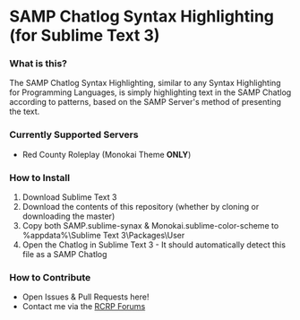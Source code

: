 # SAMP Chatlog Syntax Highlighting (for Sublime Text 3)
### What is this?
The SAMP Chatlog Syntax Highlighting, similar to any Syntax Highlighting for Programming Languages, is simply highlighting text in the SAMP Chatlog according to patterns, based on the SAMP Server's method of presenting the text.

### Currently Supported Servers
* Red County Roleplay (Monokai Theme **ONLY**)

### How to Install
1. Download Sublime Text 3
2. Download the contents of this repository (whether by cloning or downloading the master)
3. Copy both SAMP.sublime-synax & Monokai.sublime-color-scheme to %appdata%\Sublime Text 3\Packages\User
4. Open the Chatlog in Sublime Text 3 - It should automatically detect this file as a SAMP Chatlog

### How to Contribute
* Open Issues & Pull Requests here!
* Contact me via the [RCRP Forums](https://forum.redcountyrp.com/threads/chatlog-syntax-highlighting-w-sublime-text.190490/)
